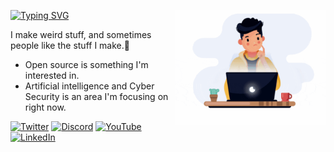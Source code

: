 <a href="#"><img width="240" align="right" src="https://github.com/JiwanjotSoni/JiwanjotSoni/blob/main/Image.gif"></a>

[![Typing SVG](https://readme-typing-svg.herokuapp.com?color=%2336BCF7&lines=Hi+there%2C+I'm+Jiwanjot+Soni;Hi+there%2C+I'm+a+software+engineer;Hi+there%2C+I'm+a+content+creator)](https://jiwanjot.com/)

I make weird stuff, and sometimes people like the stuff I make.🐘


- Open source is something I'm interested in.
- Artificial intelligence and Cyber Security is an area I'm focusing on right now.

[![Twitter](https://img.shields.io/badge/Twitter-%23229FEC.svg?&style=for-the-badge&logo=twitter&logoColor=white)](https://twitter.com/jiwanjot_soni)
[![Discord](https://img.shields.io/badge/Discord-%237289DA.svg?&style=for-the-badge&logo=discord&logoColor=white)](https://discord.gg/RPs5kWSPsJ)
[![YouTube](https://img.shields.io/badge/YouTube-%23FF0000.svg?&style=for-the-badge&logo=youtube&logoColor=white)](#)
[![LinkedIn](https://img.shields.io/badge/LinkedIn-%230077B5.svg?&style=for-the-badge&logo=linkedin&logoColor=white)](https://www.linkedin.com/in/jiwanjot-soni)
